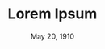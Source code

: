 ---
type: event
title: Lorem Ipsum
timestamp: 1910-05-20T00:00:00Z
date: "May 20, 1910"
image: emma.jpg
text: Lorem ipsum dolor sit amet, consectetur adipiscing elit, sed do eiusmod tempor incididunt ut labore et dolore magna aliqua. Integer enim neque volutpat ac tincidunt vitae.
---